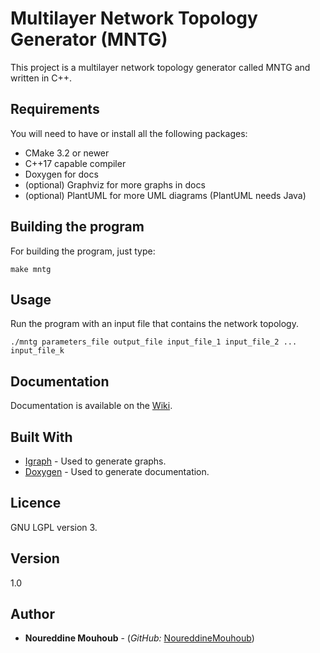 # Multilayer Network Topology Generator (MNTG)

This project is a multilayer network topology generator called MNTG and written in C++.


## Requirements

You will need to have or install all the following packages:

* CMake 3.2 or newer
* C++17 capable compiler
* Doxygen for docs
* (optional) Graphviz for more graphs in docs
* (optional) PlantUML for more UML diagrams (PlantUML needs Java)

## Building the program

For building the program, just type:

```
make mntg
```

## Usage 

Run the program with an input file that contains the network topology.

```
./mntg parameters_file output_file input_file_1 input_file_2 ... input_file_k

```

## Documentation
<!---
Use the following command to run the automated documentation for this project:

```
make doc
./doc
```

Documentation will be in Doc/doc/index.html
-->
Documentation is available on the [Wiki](https://gitub.u-bordeaux.fr/hera/random-generator/-/wikis/home).

## Built With

* [Igraph](https://igraph.org/c/) - Used to generate graphs.
* [Doxygen](https://github.com/kracejic/EmptyDoxygenCMake) - Used to generate documentation.

## Licence

GNU LGPL version 3.

## Version

1.0

## Author

* **Noureddine Mouhoub** - (*GitHub:* [NoureddineMouhoub](https://github.com/nmouhoub))

